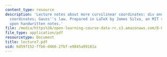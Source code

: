 ```yaml
---
content_type: resource
description: 'Lecture notes about more curvilinear coordinates: div and grad in spherical
  coordinates; Gauss''s law. Prepared in LaTeX by James Silva, an MIT student, based
  upon handwritten notes.'
file: /media/https%3A/open-learning-course-data-rc.s3.amazonaws.com/8-022-physics-ii-electricity-and-magnetism-fall-2006/6d597152ffb6d4662fbfe9845a99181a_lecture7.pdf
file_type: application/pdf
resourcetype: Document
title: lecture7.pdf
uid: 6d597152-ffb6-d466-2fbf-e9845a99181a
---
```

